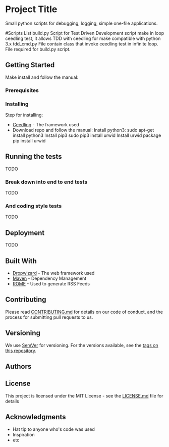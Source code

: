 # Project Title

Small python scripts for debugging, logging, simple one-file applications. 

#Scripts List
build.py        Script for Test Driven Development
                script make in loop ceedling test, it allows TDD with ceedling
                for make compatible with python 3.x
tdd_cmd.py      File contain class that invoke ceedling test in infinite loop.
                File required for build.py script.


## Getting Started

Make install and follow the manual:

### Prerequisites


### Installing

Step for installing:
* [Ceedling](http://www.throwtheswitch.org/ceedling/) - The framework used
* Download repo and follow the manual:
    Install python3:
        sudo apt-get install python3
    Install pip3
        sudo pip3 install urwid
    Install urwid package
        pip install urwid   

## Running the tests

TODO

### Break down into end to end tests

TODO

### And coding style tests

TODO

## Deployment

TODO

## Built With

* [Dropwizard](http://www.dropwizard.io/1.0.2/docs/) - The web framework used
* [Maven](https://maven.apache.org/) - Dependency Management
* [ROME](https://rometools.github.io/rome/) - Used to generate RSS Feeds

## Contributing

Please read [CONTRIBUTING.md](https://gist.github.com/PurpleBooth/b24679402957c63ec426) for details on our code of conduct, and the process for submitting pull requests to us.

## Versioning

We use [SemVer](http://semver.org/) for versioning. For the versions available, see the [tags on this repository](https://github.com/your/project/tags). 

## Authors

## License

This project is licensed under the MIT License - see the [LICENSE.md](LICENSE.md) file for details

## Acknowledgments

* Hat tip to anyone who's code was used
* Inspiration
* etc

